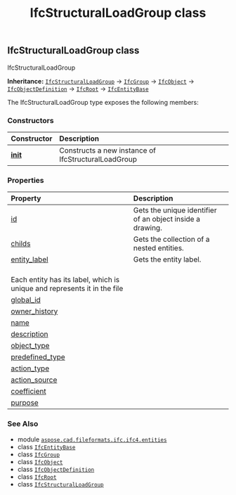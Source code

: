 ﻿---
title: IfcStructuralLoadGroup class
second_title: Aspose.CAD for Python via .NET API References
description: 
type: docs
weight: 6430
url: /python-net/aspose.cad.fileformats.ifc.ifc4.entities/ifcstructuralloadgroup/
is_root: false
---

## IfcStructuralLoadGroup class

IfcStructuralLoadGroup



**Inheritance:** [`IfcStructuralLoadGroup`](/cad/python-net/aspose.cad.fileformats.ifc.ifc4.entities/ifcstructuralloadgroup) → 
[`IfcGroup`](/cad/python-net/aspose.cad.fileformats.ifc.ifc4.entities/ifcgroup) → 
[`IfcObject`](/cad/python-net/aspose.cad.fileformats.ifc.ifc4.entities/ifcobject) → 
[`IfcObjectDefinition`](/cad/python-net/aspose.cad.fileformats.ifc.ifc4.entities/ifcobjectdefinition) → 
[`IfcRoot`](/cad/python-net/aspose.cad.fileformats.ifc.ifc4.entities/ifcroot) → 
[`IfcEntityBase`](/cad/python-net/aspose.cad.fileformats.ifc/ifcentitybase)



The IfcStructuralLoadGroup type exposes the following members:

### Constructors
| Constructor | Description |
| :- | :- |
| [__init__](/cad/python-net/aspose.cad.fileformats.ifc.ifc4.entities/ifcstructuralloadgroup/__init__/#) | Constructs a new instance of IfcStructuralLoadGroup |


### Properties
| Property | Description |
| :- | :- |
| [id](/cad/python-net/aspose.cad.fileformats.ifc.ifc4.entities/ifcstructuralloadgroup/id) | Gets the unique identifier of an object inside a drawing. |
| [childs](/cad/python-net/aspose.cad.fileformats.ifc.ifc4.entities/ifcstructuralloadgroup/childs) | Gets the collection of a nested entities. |
| [entity_label](/cad/python-net/aspose.cad.fileformats.ifc.ifc4.entities/ifcstructuralloadgroup/entity_label) | Gets the entity label.<br/>Each entity has its label, which is unique and represents it in the file |
| [global_id](/cad/python-net/aspose.cad.fileformats.ifc.ifc4.entities/ifcstructuralloadgroup/global_id) |  |
| [owner_history](/cad/python-net/aspose.cad.fileformats.ifc.ifc4.entities/ifcstructuralloadgroup/owner_history) |  |
| [name](/cad/python-net/aspose.cad.fileformats.ifc.ifc4.entities/ifcstructuralloadgroup/name) |  |
| [description](/cad/python-net/aspose.cad.fileformats.ifc.ifc4.entities/ifcstructuralloadgroup/description) |  |
| [object_type](/cad/python-net/aspose.cad.fileformats.ifc.ifc4.entities/ifcstructuralloadgroup/object_type) |  |
| [predefined_type](/cad/python-net/aspose.cad.fileformats.ifc.ifc4.entities/ifcstructuralloadgroup/predefined_type) |  |
| [action_type](/cad/python-net/aspose.cad.fileformats.ifc.ifc4.entities/ifcstructuralloadgroup/action_type) |  |
| [action_source](/cad/python-net/aspose.cad.fileformats.ifc.ifc4.entities/ifcstructuralloadgroup/action_source) |  |
| [coefficient](/cad/python-net/aspose.cad.fileformats.ifc.ifc4.entities/ifcstructuralloadgroup/coefficient) |  |
| [purpose](/cad/python-net/aspose.cad.fileformats.ifc.ifc4.entities/ifcstructuralloadgroup/purpose) |  |



### See Also
* module [`aspose.cad.fileformats.ifc.ifc4.entities`](..)
* class [`IfcEntityBase`](/cad/python-net/aspose.cad.fileformats.ifc/ifcentitybase)
* class [`IfcGroup`](/cad/python-net/aspose.cad.fileformats.ifc.ifc4.entities/ifcgroup)
* class [`IfcObject`](/cad/python-net/aspose.cad.fileformats.ifc.ifc4.entities/ifcobject)
* class [`IfcObjectDefinition`](/cad/python-net/aspose.cad.fileformats.ifc.ifc4.entities/ifcobjectdefinition)
* class [`IfcRoot`](/cad/python-net/aspose.cad.fileformats.ifc.ifc4.entities/ifcroot)
* class [`IfcStructuralLoadGroup`](/cad/python-net/aspose.cad.fileformats.ifc.ifc4.entities/ifcstructuralloadgroup)
